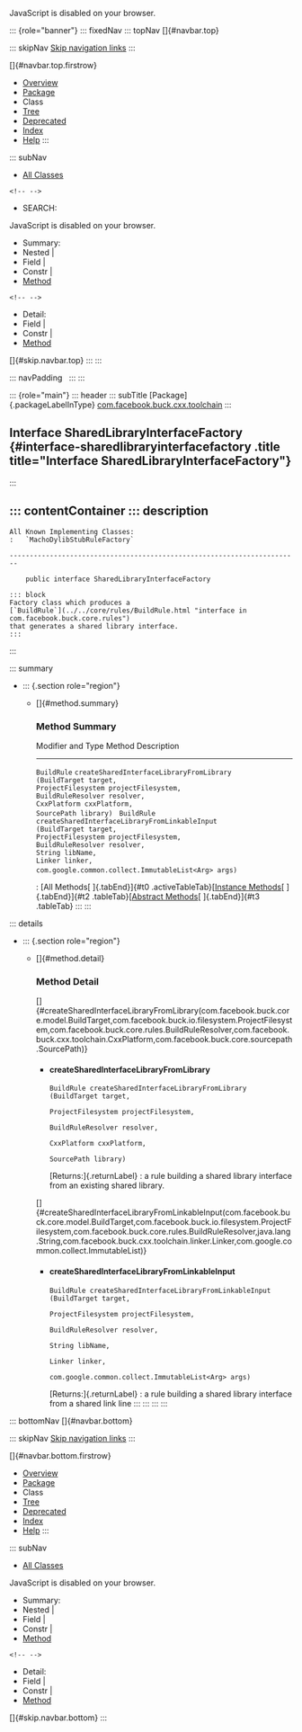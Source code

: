 <div>

JavaScript is disabled on your browser.

</div>

::: {role="banner"}
::: fixedNav
::: topNav
[]{#navbar.top}

::: skipNav
[Skip navigation links](#skip.navbar.top "Skip navigation links")
:::

[]{#navbar.top.firstrow}

-   [Overview](../../../../../index.html)
-   [Package](package-summary.html)
-   Class
-   [Tree](package-tree.html)
-   [Deprecated](../../../../../deprecated-list.html)
-   [Index](../../../../../index-all.html)
-   [Help](../../../../../help-doc.html)
:::

::: subNav
-   [All Classes](../../../../../allclasses.html)

```{=html}
<!-- -->
```
-   SEARCH:

<div>

<div>

JavaScript is disabled on your browser.

</div>

</div>

<div>

-   Summary: 
-   Nested \| 
-   Field \| 
-   Constr \| 
-   [Method](#method.summary)

```{=html}
<!-- -->
```
-   Detail: 
-   Field \| 
-   Constr \| 
-   [Method](#method.detail)

</div>

[]{#skip.navbar.top}
:::
:::

::: navPadding
 
:::
:::

::: {role="main"}
::: header
::: subTitle
[Package]{.packageLabelInType} [com.facebook.buck.cxx.toolchain](package-summary.html)
:::

## Interface SharedLibraryInterfaceFactory {#interface-sharedlibraryinterfacefactory .title title="Interface SharedLibraryInterfaceFactory"}
:::

::: contentContainer
::: description
-   

    All Known Implementing Classes:
    :   `MachoDylibStubRuleFactory`

    ------------------------------------------------------------------------

        public interface SharedLibraryInterfaceFactory

    ::: block
    Factory class which produces a
    [`BuildRule`](../../core/rules/BuildRule.html "interface in com.facebook.buck.core.rules")
    that generates a shared library interface.
    :::
:::

::: summary
-   ::: {.section role="region"}
    -   []{#method.summary}

        ### Method Summary

          Modifier and Type   Method                                                                                                                                                                                                                                                                                                                                                                                                                                                    Description
          ------------------- --------------------------------------------------------------------------------------------------------------------------------------------------------------------------------------------------------------------------------------------------------------------------------------------------------------------------------------------------------------------------------------------------------------------------------------------------------- -------------
          `BuildRule`         `createSharedInterfaceLibraryFromLibrary​(BuildTarget target,                                        ProjectFilesystem projectFilesystem,                                        BuildRuleResolver resolver,                                        CxxPlatform cxxPlatform,                                        SourcePath library)`                                                                                                                    
          `BuildRule`         `createSharedInterfaceLibraryFromLinkableInput​(BuildTarget target,                                              ProjectFilesystem projectFilesystem,                                              BuildRuleResolver resolver,                                              String libName,                                              Linker linker,                                              com.google.common.collect.ImmutableList<Arg> args)`    

          : [All Methods[ ]{.tabEnd}]{#t0 .activeTableTab}[[Instance
          Methods](javascript:show(2);)[ ]{.tabEnd}]{#t2
          .tableTab}[[Abstract
          Methods](javascript:show(4);)[ ]{.tabEnd}]{#t3 .tableTab}
    :::
:::

::: details
-   ::: {.section role="region"}
    -   []{#method.detail}

        ### Method Detail

        []{#createSharedInterfaceLibraryFromLibrary(com.facebook.buck.core.model.BuildTarget,com.facebook.buck.io.filesystem.ProjectFilesystem,com.facebook.buck.core.rules.BuildRuleResolver,com.facebook.buck.cxx.toolchain.CxxPlatform,com.facebook.buck.core.sourcepath.SourcePath)}

        -   #### createSharedInterfaceLibraryFromLibrary

            ``` methodSignature
            BuildRule createSharedInterfaceLibraryFromLibrary​(BuildTarget target,
                                                              ProjectFilesystem projectFilesystem,
                                                              BuildRuleResolver resolver,
                                                              CxxPlatform cxxPlatform,
                                                              SourcePath library)
            ```

            [Returns:]{.returnLabel}
            :   a rule building a shared library interface from an
                existing shared library.

        []{#createSharedInterfaceLibraryFromLinkableInput(com.facebook.buck.core.model.BuildTarget,com.facebook.buck.io.filesystem.ProjectFilesystem,com.facebook.buck.core.rules.BuildRuleResolver,java.lang.String,com.facebook.buck.cxx.toolchain.linker.Linker,com.google.common.collect.ImmutableList)}

        -   #### createSharedInterfaceLibraryFromLinkableInput

            ``` methodSignature
            BuildRule createSharedInterfaceLibraryFromLinkableInput​(BuildTarget target,
                                                                    ProjectFilesystem projectFilesystem,
                                                                    BuildRuleResolver resolver,
                                                                    String libName,
                                                                    Linker linker,
                                                                    com.google.common.collect.ImmutableList<Arg> args)
            ```

            [Returns:]{.returnLabel}
            :   a rule building a shared library interface from a shared
                link line
    :::
:::
:::
:::

::: bottomNav
[]{#navbar.bottom}

::: skipNav
[Skip navigation links](#skip.navbar.bottom "Skip navigation links")
:::

[]{#navbar.bottom.firstrow}

-   [Overview](../../../../../index.html)
-   [Package](package-summary.html)
-   Class
-   [Tree](package-tree.html)
-   [Deprecated](../../../../../deprecated-list.html)
-   [Index](../../../../../index-all.html)
-   [Help](../../../../../help-doc.html)
:::

::: subNav
-   [All Classes](../../../../../allclasses.html)

<div>

<div>

JavaScript is disabled on your browser.

</div>

</div>

<div>

-   Summary: 
-   Nested \| 
-   Field \| 
-   Constr \| 
-   [Method](#method.summary)

```{=html}
<!-- -->
```
-   Detail: 
-   Field \| 
-   Constr \| 
-   [Method](#method.detail)

</div>

[]{#skip.navbar.bottom}
:::
